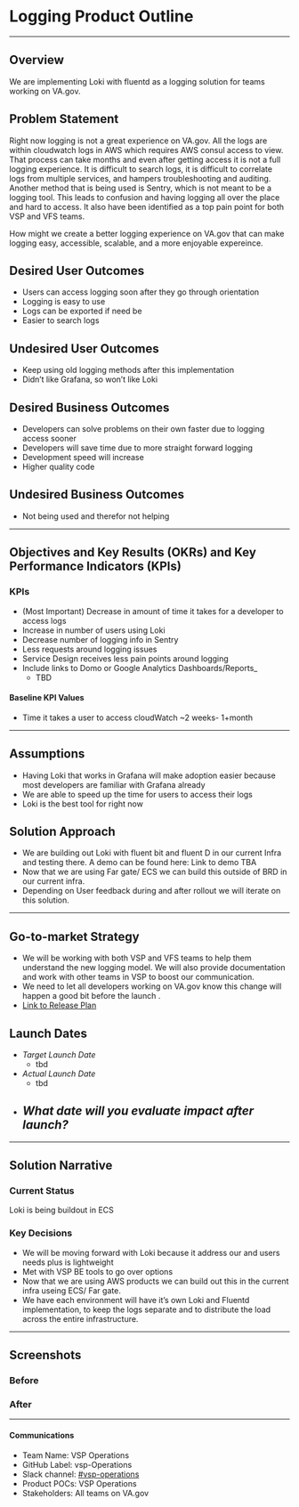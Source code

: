 # Logging Product Outline
---

## Overview
We are implementing Loki with fluentd as a logging solution for teams working on VA.gov.   

## Problem Statement
Right now logging  is not a  great experience on VA.gov.  All  the logs are within cloudwatch logs  in  AWS which requires AWS consul access to view. That process can take months and even after getting access it is not a full logging experience. It is difficult to search logs, it is difficult to correlate logs from multiple services, and hampers troubleshooting and auditing. Another method that is being used is Sentry, which  is not meant to be a logging tool. This leads to confusion and having logging all over the place and hard to access. It also have been identified as a top pain point for both VSP and VFS teams.

How might we create a better logging experience on VA.gov that can  make logging easy, accessible, scalable, and a more enjoyable expereince. 
 
## Desired User Outcomes

- Users can access logging soon after they go through orientation
- Logging is easy to use
- Logs can be exported if need be
- Easier to search logs 

## Undesired User Outcomes
- Keep using old logging methods after this implementation
- Didn’t like Grafana, so won’t like Loki

## Desired Business Outcomes
- Developers can solve problems on their own faster due to logging access sooner
- Developers will save time due to more straight forward logging 
- Development speed will increase
- Higher quality code

## Undesired Business Outcomes
- Not being used and therefor not helping

---
## Objectives and Key Results (OKRs) and Key Performance Indicators (KPIs)

### KPIs
* (Most Important) Decrease in amount of time it takes for a developer to access logs
* Increase in number of users using Loki
* Decrease number of logging  info in Sentry  
* Less requests around logging issues
* Service Design receives less pain points around logging
* Include links to Domo or Google Analytics Dashboards/Reports_
	* TBD

#### Baseline KPI Values
* Time it takes a user to access cloudWatch ~2 weeks- 1+month 

---

## Assumptions
- Having Loki that works in Grafana will make adoption easier because most developers are familiar with Grafana already 
- We are able to speed up the time for users to access their logs 
- Loki is the best tool for right now

## Solution Approach

- We are building out Loki with fluent bit and fluent D in our current Infra and testing there. A demo can be found here: Link to demo TBA
- Now that we are using Far gate/ ECS we can build this outside of BRD in our current infra.
- Depending on User feedback during and after rollout we will iterate on this solution. 

--- 

## Go-to-market Strategy
- We will be working with both VSP and VFS teams to help them understand the new logging model. We will also provide documentation and work with other teams in VSP to boost our communication. 
- We need to let all developers working on VA.gov know this change will happen a good bit before the launch .
- [Link to Release Plan](https://github.com/department-of-veterans-affairs/va.gov-team/blob/master/products/platform/logging/release_plan.md) 

## Launch Dates
- *Target Launch Date*
  - tbd
- *Actual Launch Date* 
  - tbd
- *What date will you evaluate impact after launch?*
  - 
---

## Solution Narrative

### Current Status
Loki is being buildout in ECS 

### Key Decisions
- We will be moving forward with Loki because it address our and users needs plus is lightweight
- Met with VSP BE tools to go over options 
- Now that we are using AWS products we can build out this in the current infra useing ECS/ Far gate. 
- We have each environment will have it’s own Loki and Fluentd implementation, to keep the logs separate and to distribute the load across the entire infrastructure.


---
   
## Screenshots

### Before

### After

---

#### Communications

- Team Name: VSP Operations
- GitHub Label: vsp-Operations
- Slack channel: [#vsp-operations](https://dsva.slack.com/channels/vsp-operations)
- Product POCs:   VSP Operations
- Stakeholders: All teams on VA.gov



